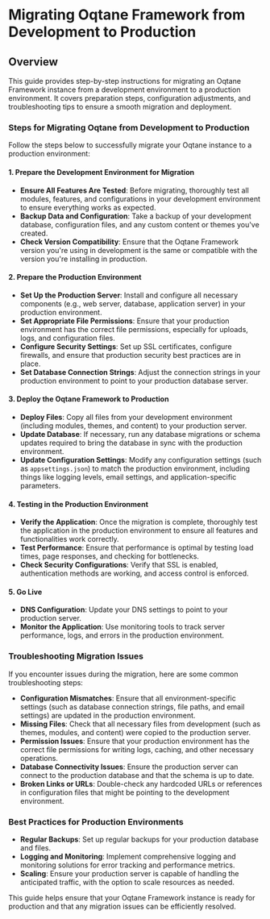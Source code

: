 # Migrating Oqtane Framework from Development to Production

## Overview

This guide provides step-by-step instructions for migrating an Oqtane Framework instance from a development environment to a production environment. It covers preparation steps, configuration adjustments, and troubleshooting tips to ensure a smooth migration and deployment.

### Steps for Migrating Oqtane from Development to Production

Follow the steps below to successfully migrate your Oqtane instance to a production environment:

#### 1. **Prepare the Development Environment for Migration**
   - **Ensure All Features Are Tested**: Before migrating, thoroughly test all modules, features, and configurations in your development environment to ensure everything works as expected.
   - **Backup Data and Configuration**: Take a backup of your development database, configuration files, and any custom content or themes you've created.
   - **Check Version Compatibility**: Ensure that the Oqtane Framework version you're using in development is the same or compatible with the version you're installing in production.

#### 2. **Prepare the Production Environment**
   - **Set Up the Production Server**: Install and configure all necessary components (e.g., web server, database, application server) in your production environment.
   - **Set Appropriate File Permissions**: Ensure that your production environment has the correct file permissions, especially for uploads, logs, and configuration files.
   - **Configure Security Settings**: Set up SSL certificates, configure firewalls, and ensure that production security best practices are in place.
   - **Set Database Connection Strings**: Adjust the connection strings in your production environment to point to your production database server.

#### 3. **Deploy the Oqtane Framework to Production**
   - **Deploy Files**: Copy all files from your development environment (including modules, themes, and content) to your production server.
   - **Update Database**: If necessary, run any database migrations or schema updates required to bring the database in sync with the production environment.
   - **Update Configuration Settings**: Modify any configuration settings (such as `appsettings.json`) to match the production environment, including things like logging levels, email settings, and application-specific parameters.

#### 4. **Testing in the Production Environment**
   - **Verify the Application**: Once the migration is complete, thoroughly test the application in the production environment to ensure all features and functionalities work correctly.
   - **Test Performance**: Ensure that performance is optimal by testing load times, page responses, and checking for bottlenecks.
   - **Check Security Configurations**: Verify that SSL is enabled, authentication methods are working, and access control is enforced.

#### 5. **Go Live**
   - **DNS Configuration**: Update your DNS settings to point to your production server.
   - **Monitor the Application**: Use monitoring tools to track server performance, logs, and errors in the production environment.

### Troubleshooting Migration Issues

If you encounter issues during the migration, here are some common troubleshooting steps:

- **Configuration Mismatches**: Ensure that all environment-specific settings (such as database connection strings, file paths, and email settings) are updated in the production environment.
- **Missing Files**: Check that all necessary files from development (such as themes, modules, and content) were copied to the production server.
- **Permission Issues**: Ensure that your production environment has the correct file permissions for writing logs, caching, and other necessary operations.
- **Database Connectivity Issues**: Ensure the production server can connect to the production database and that the schema is up to date.
- **Broken Links or URLs**: Double-check any hardcoded URLs or references in configuration files that might be pointing to the development environment.

### Best Practices for Production Environments
- **Regular Backups**: Set up regular backups for your production database and files.
- **Logging and Monitoring**: Implement comprehensive logging and monitoring solutions for error tracking and performance metrics.
- **Scaling**: Ensure your production server is capable of handling the anticipated traffic, with the option to scale resources as needed.

This guide helps ensure that your Oqtane Framework instance is ready for production and that any migration issues can be efficiently resolved.
